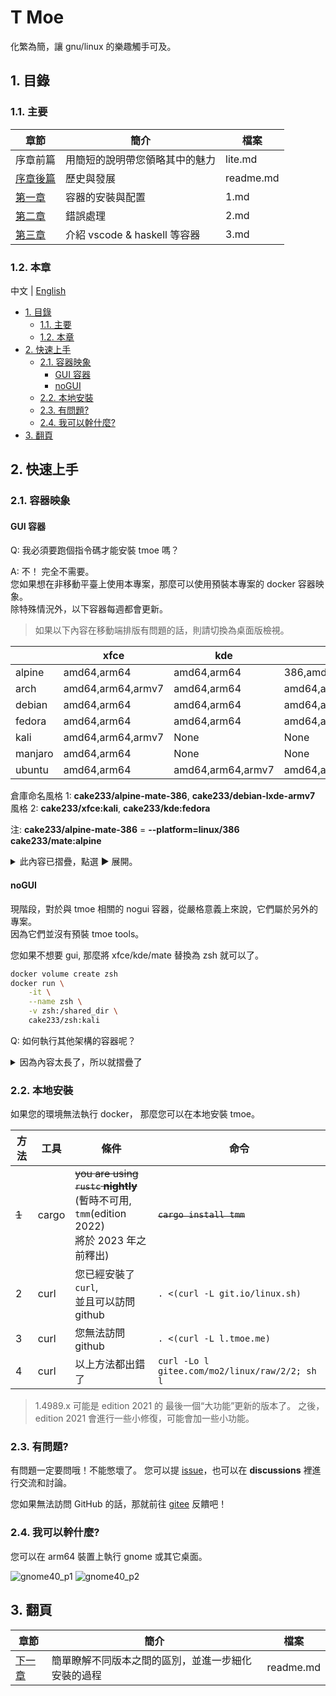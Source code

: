 # T Moe

化繁為簡，讓 gnu/linux 的樂趣觸手可及。

## 1. 目錄

### 1.1. 主要

| 章節                    | 簡介                           | 檔案      |
| ----------------------- | ------------------------------ | --------- |
| 序章前篇                | 用簡短的說明帶您領略其中的魅力 | lite.md   |
| [序章後篇](./readme.md) | 歷史與發展                     | readme.md |
| [第一章](./1.md)        | 容器的安裝與配置               | 1.md      |
| [第二章](./2.md)        | 錯誤處理                       | 2.md      |
| [第三章](./3.md)        | 介紹 vscode & haskell 等容器   | 3.md      |

### 1.2. 本章

中文 | [English](../../../Readme.md)

- [1. 目錄](#1-目錄)
  - [1.1. 主要](#11-主要)
  - [1.2. 本章](#12-本章)
- [2. 快速上手](#2-快速上手)
  - [2.1. 容器映象](#21-容器映象)
    - [GUI 容器](#gui-容器)
    - [noGUI](#nogui)
  - [2.2. 本地安裝](#22-本地安裝)
  - [2.3. 有問題?](#23-有問題)
  - [2.4. 我可以幹什麼?](#24-我可以幹什麼)
- [3. 翻頁](#3-翻頁)

## 2. 快速上手

### 2.1. 容器映象

#### GUI 容器

Q: 我必須要跑個指令碼才能安裝 tmoe 嗎？

A: 不！ 完全不需要。  
您如果想在非移動平臺上使用本專案，那麼可以使用預裝本專案的 docker 容器映象。  
除特殊情況外，以下容器每週都會更新。

> 如果以下內容在移動端排版有問題的話，則請切換為桌面版檢視。

|         | xfce              | kde               | mate                  | lxqt        | cutefish          | lxde      |
| ------- | ----------------- | ----------------- | --------------------- | ----------- | ----------------- | --------- |
| alpine  | amd64,arm64       | amd64,arm64       | 386,amd64,arm64,armv7 | None        | None              | None      |
| arch    | amd64,arm64,armv7 | amd64,arm64       | amd64,arm64           | None        | amd64,arm64,armv7 | None      |
| debian  | amd64,arm64       | amd64,arm64       | amd64,arm64           | None        | None              | 386,armv7 |
| fedora  | amd64,arm64       | amd64,arm64       | amd64,arm64           | amd64,arm64 | None              | None      |
| kali    | amd64,arm64,armv7 | None              | None                  | None        | None              | None      |
| manjaro | amd64,arm64       | None              | None                  | None        | None              | None      |
| ubuntu  | amd64,arm64       | amd64,arm64,armv7 | amd64,arm64           | amd64,arm64 | None              | None      |

倉庫命名風格 1: **cake233/alpine-mate-386**, **cake233/debian-lxde-armv7**  
風格 2: **cake233/xfce:kali**, **cake233/kde:fedora**

注: **cake233/alpine-mate-386** = **--platform=linux/386 cake233/mate:alpine**

<details>  
  <summary>此內容已摺疊，點選 ▶️ 展開。</summary>

~~你如果哪天想不開，想要幹傻事，在伺服器上安裝桌面環境，那可以考慮一下 tmoe 的 GUI 容器。~~

假設您的 host(宿主機)是 debian 系的發行版（例如 ubuntu, mint 或 kali）

先安裝 docker

```sh
sudo apt update
sudo apt install docker.io

WHOAMI=$(id -un)
sudo adduser $WHOAMI docker
# then reboot
```

然後用 alpine 試試水

```sh
docker run \
    -it \
    --rm \
    --shm-size=512M \
    -p 36081:36080 \
    cake233/xfce:alpine
```

進入容器後，執行 `tmoe` 選擇語言環境，再選擇 tools，接著退出。  
然後執行 `novnc`, 最後回到宿主環境，開啟瀏覽器，輸入 `http://您的IP地址:36081`

如果需要將 novnc 容器暴露到公網的話，那麼不建議對其使用 `-p` 引數，建議走 nginx 的 443 埠。  
請新建一個網路，將其與 nginx 置於同一網路，並設定 `network-alias`(網路別名), 然後用 nginx 給它加上一層認證（例如`auth_basic_user_file pw_file;`）, 最後再用 nginx 配置 reverse proxy。  
注：proxy_pass 那裡要寫 `http://novnc容器的網路別名:36080;` 。  
如果 nginx 那裡套了 tls 證書，那麼訪問地址就是 `https://您在nginx中配置的novnc的域名:埠`。（若埠為 443，則可忽略）  
如果您對 nginx + novnc 這塊有疑問的話，請給我發 issue。

您也可以使用普通的 vnc 客戶端，不過這時候 tcp 埠就不是 36081 了。

```sh
docker run \
    -it \
    --shm-size=1G \
    -p 5903:5902 \
    -u 1000:1000 \
    --name uuu-mate \
    cake233/mate:ubuntu
```

對於 debian 系發行版，執行 `su -c "adduser yourusername"` 建立新使用者，先輸入預設 root 密碼： **root**，然後設定新使用者的密碼。
設定完密碼後，執行 `su -c "adduser yourusername sudo"` 將當前使用者加入到 sudo 使用者組。  
注 1：其他發行版與 debian 系不同。  
注 2：您可以手動安裝並換用其他類似於 `sudo` 的工具，例如：`doas` 或 `calife`。  
注 3：不一定要在容器內部開 vnc, 您可以在宿主或另一個容器開 vnc 服務，不過這樣做會稍微麻煩一點。

執行完 `startvnc` 命令後，開啟 vnc 客戶端，並輸入 `您的IP:5903`

接下來將介紹一下桌面使用者（非伺服器使用者）如何使用這些 GUI 容器。  
將 docker 容器當作虛擬機器來用或許是一種錯誤的用法。  
實際上，對於 GUI 桌面容器，開發者更推薦您使用 systemd-nspawn，而不是 docker。

以下只是簡單介紹，實際需要做更多的修改。
注： 有一些優秀的專案，如 x11docker，它們可以幫你做得更好。

對於 宿主 為 xorg 的環境:  
在 宿主 中授予當前使用者 xhost 許可權。

```sh
xhost +SI:localuser:$(id -un)
```

```sh
_UID="$(id -u)"
_GID="$(id -g)"

docker run \
    -it \
    --rm \
    -u $_UID:$_GID \
    --shm-size=1G \
    -v $XDG_RUNTIME_DIR/pulse/native:/run/pulse.sock \
    -e PULSE_SERVER=unix:/run/pulse.sock \
    -e DISPLAY=$DISPLAY \
    -v /tmp/.X11-unix:/tmp/.X11-unix \
    cake233/kde:ubuntu
```

在容器內部建立一個與宿主使用者同名的使用者。  
最後啟動 dbus-daemon， 並執行特定 Xsession，例如 `/etc/X11/xinit/Xsession`

對於 宿主 為 wayland 的環境，您需要對 docker 執行更多的操作。
例如：設定 WAYLAND_DISPLAY 變數，`-e WAYLAND_DISPLAY=$WAYLAND_DISPLAY`  
設定 XDG_RUNTIME_DIR 環境變數  
`-e XDG_RUNTIME_DIR=$XDG_RUNTIME_DIR`  
繫結宿主的 wayland socket  
`-v $XDG_RUNTIME_DIR/$WAYLAND_DISPLAY:$XDG_RUNTIME_DIR/$WAYLAND_DISPLAY`  
設定其他與 wayland 相關的環境變數  
`-e QT_QPA_PLATFORM=wayland`

注：您如果想要在隔離環境（容器/沙盒）中執行 GUI 應用，那麼使用 `flatpak` 等成熟的方案可能會更好。

</details>

#### noGUI

現階段，對於與 tmoe 相關的 nogui 容器，從嚴格意義上來說，它們屬於另外的專案。  
因為它們並沒有預裝 tmoe tools。

您如果不想要 gui, 那麼將 xfce/kde/mate 替換為 zsh 就可以了。

```sh
docker volume create zsh
docker run \
    -it \
    --name zsh \
    -v zsh:/shared_dir \
    cake233/zsh:kali
```

Q: 如何執行其他架構的容器呢？

<details>  
  <summary>因為內容太長了，所以就摺疊了</summary>

A: 安裝 qemu-user-static

```sh
sudo apt install binfmt-support qemu-user-static
```

接下來輪到 tmoe 相關專案中，更新最積極的容器倉庫登場了。

> 注：以下容器每週更新兩次  
> docker-hub repo: cake233/rust  
> nightly(gnu): amd64, arm64, armv7, riscv64, ppc64le, s390x, mips64le  
> nightly(musl): amd64, arm64

注：對於 rust 交叉編譯，開發者更推薦使用 `cross-rs`, 而不是像下面的例子那樣。

```sh
_UID="$(id -u)"
_GID="$(id -g)"
mkdir -p tmp

# 若本地存在 hello 專案，則可跳過這一步。
docker run \
  -t \
  --rm \
  -u "$_UID":"$_GID" \
  -v "$PWD"/tmp:/app \
  -w /app \
  cake233/rust-riscv64 \
  cargo new hello

# build
docker run \
  -t \
  --rm \
  -u "$_UID":"$_GID" \
  -v "$PWD"/tmp/hello:/app \
  -w /app \
  cake233/rust-riscv64 \
  cargo b --release

# check file

FILE="tmp/hello/target/release/hello"

file "$FILE"
# output: tmp/hello/target/release/hello: ELF 64-bit LSB pie executable, UCB RISC-V, RVC, double-float ABI, version 1 (SYSV), dynamically linked, interpreter /lib/ld-linux-riscv64-lp64d.so.1 ...

cat >>tmp/hello/Cargo.toml<<-'EOF'
[profile.release]
lto = "fat"
debug = false
strip = true
panic = "abort"
opt-level = "z"
EOF

docker run \
  -t \
  --rm \
  -u "$_UID":"$_GID" \
  -v "$PWD"/tmp/hello:/app \
  -w /app \
  --platform linux/arm64 \
  cake233/rust:musl \
  cargo b --release

file "$FILE"
# output: tmp/hello/target/release/hello: ELF 64-bit LSB executable, ARM aarch64, version 1 (SYSV), statically linked, stripped
```

</details>

### 2.2. 本地安裝

如果您的環境無法執行 docker， 那麼您可以在本地安裝 tmoe。

| 方法  | 工具  | 條件                                                                                                   | 命令                                           |
| ----- | ----- | ------------------------------------------------------------------------------------------------------ | ---------------------------------------------- |
| ~~1~~ | cargo | ~~you are using `rustc` **nightly**~~ </br>(暫時不可用, `tmm`(edition 2022) </br>將於 2023 年之前釋出) | ~~`cargo install tmm`~~                        |
| 2     | curl  | 您已經安裝了 `curl`,</br> 並且可以訪問 github                                                          | `. <(curl -L git.io/linux.sh)`                 |
| 3     | curl  | 您無法訪問 github                                                                                      | `. <(curl -L l.tmoe.me)`                       |
| 4     | curl  | 以上方法都出錯了                                                                                       | `curl -Lo l gitee.com/mo2/linux/raw/2/2; sh l` |

> 1.4989.x 可能是 edition 2021 的 最後一個“大功能”更新的版本了。
> 之後，edition 2021 會進行一些小修復，可能會加一些小功能。

<!--  | 1     | cargo                                                                                                                                 | you have `cargo` installed                  | `cargo install tmoe` | -->

### 2.3. 有問題?

有問題一定要問哦！不能憋壞了。
您可以提 [issue](https://github.com/2moe/tmoe-linux/issues/new/choose)，也可以在 **discussions** 裡進行交流和討論。

您如果無法訪問 GitHub 的話，那就前往 [gitee](https://gitee.com/mo2/linux/issues) 反饋吧！

### 2.4. 我可以幹什麼?

您可以在 arm64 裝置上執行 gnome 或其它桌面。

![gnome40_p1](https://images.gitee.com/uploads/images/2021/0806/224412_07b5cd5b_5617340.png "Screenshot_20210806-221622.png")
![gnome40_p2](https://images.gitee.com/uploads/images/2021/0806/224423_fa8285a5_5617340.png "Screenshot_20210806-222714.png")

## 3. 翻頁

| 章節                  | 簡介                                               | 檔案      |
| --------------------- | -------------------------------------------------- | --------- |
| [下一章](./readme.md) | 簡單瞭解不同版本之間的區別，並進一步細化安裝的過程 | readme.md |
